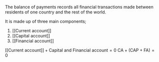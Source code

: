 The balance of payments records all financial transactions made between residents of one country and the rest of the world.

It is made up of three main components;
1. [[Current account]]
2. [[Capital account]]
3. [[Financial account]]

$\text{[[Current account]]} + \text{Capital and Financial account} = 0$
$\text{CA} + \text{(CAP}+\text{FA)} = 0$

